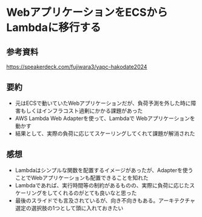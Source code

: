 # WebアプリケーションをECSからLambdaに移行する

## 参考資料

https://speakerdeck.com/fujiwara3/yapc-hakodate2024

## 要約

- 元はECSで動いていたWebアプリケーションだが、負荷予測を外した時に障害もしくはインフラコスト過剰にかかる課題があった
- AWS Lambda Web Adapterを使って、Lambdaで Webアプリケーションを動かす
- 結果として、実際の負荷に応じてスケーリングしてくれて課題が解消された

## 感想

- Lambdaはシンプルな関数を配置するイメージがあったが、Adapterを使うことでWebアプリケーションも配置できることを知れた
- Lambdaであれば、実行時間等の制約があるものの、実際に負荷に応じたスケーリングをしてくれるのがとても良いなと思った
- 最後のスライドでも言及されているが、向き不向きもある。アーキテクチャ選定の選択肢の1つとして頭に入れておきたい
